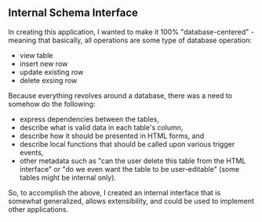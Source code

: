 ## Internal Schema Interface

In creating this application, I wanted to make it 100% "database-centered" - meaning that basically, all operations are some type of database operation: 
- view table
- insert new row
- update existing row
- delete exsing row

Because everything revolves around a database, there was a need to somehow do the following:
- express dependencies between the tables,
- describe what is valid data in each table's column,
- describe how it should be presented in HTML forms, and
- describe local functions that should be called upon various trigger events,
- other metadata such as "can the user delete this table from the HTML interface" or "do we even want the table to be user-editable" (some tables might be internal only).

So, to accomplish the above, I created an internal interface that is somewhat generalized, allows extensibility, and could be used to implement other applications.  
